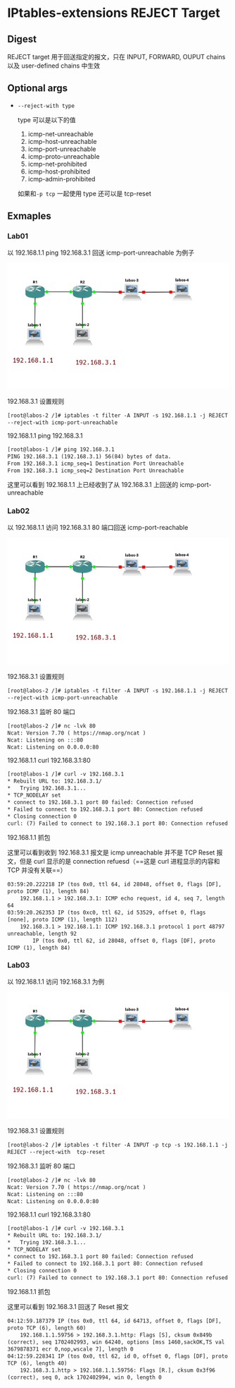 # IPtables-extensions REJECT Target 

## Digest

REJECT target 用于回送指定的报文，只在 INPUT, FORWARD, OUPUT chains 以及 user-defined chains 中生效

## Optional args

- `--reject-with type`

  type 可以是以下的值

  1. icmp-net-unreachable
  2. icmp-host-unreachable
  3. icmp-port-unreachable
  4. icmp-proto-unreachable
  5. icmp-net-prohibited
  6. icmp-host-prohibited
  7. icmp-admin-prohibited

  如果和`-p tcp` 一起使用 type 还可以是 tcp-reset

## Exmaples

### Lab01

以 192.168.1.1 ping 192.168.3.1 回送 icmp-port-unreachable 为例子

![2022-11-14_11-50](https://github.com/dhay3/image-repo/raw/master/20221114/2022-11-14_11-50.559yumdnaxog.webp)

192.168.3.1 设置规则

```
[root@labos-2 /]# iptables -t filter -A INPUT -s 192.168.1.1 -j REJECT --reject-with icmp-port-unreachable
```

192.168.1.1 ping 192.168.3.1

```
[root@labos-1 /]# ping 192.168.3.1
PING 192.168.3.1 (192.168.3.1) 56(84) bytes of data.
From 192.168.3.1 icmp_seq=1 Destination Port Unreachable
From 192.168.3.1 icmp_seq=2 Destination Port Unreachable
```

这里可以看到 192.168.1.1 上已经收到了从 192.168.3.1 上回送的 icmp-port-unreachable

### Lab02

以 192.168.1.1 访问 192.168.3.1 80 端口回送 icmp-port-reachable

![2022-11-14_11-50](https://github.com/dhay3/image-repo/raw/master/20221114/2022-11-14_11-50.559yumdnaxog.webp)

192.168.3.1 设置规则

```
[root@labos-2 /]# iptables -t filter -A INPUT -s 192.168.1.1 -j REJECT --reject-with icmp-port-unreachable
```

192.168.3.1 监听 80 端口

```
[root@labos-2 /]# nc -lvk 80
Ncat: Version 7.70 ( https://nmap.org/ncat )
Ncat: Listening on :::80
Ncat: Listening on 0.0.0.0:80
```

192.168.1.1 curl 192.168.3.1:80

```
[root@labos-1 /]# curl -v 192.168.3.1
* Rebuilt URL to: 192.168.3.1/
*   Trying 192.168.3.1...
* TCP_NODELAY set
* connect to 192.168.3.1 port 80 failed: Connection refused
* Failed to connect to 192.168.3.1 port 80: Connection refused
* Closing connection 0
curl: (7) Failed to connect to 192.168.3.1 port 80: Connection refused
```

192.168.1.1 抓包

这里可以看到收到 192.168.3.1 报文是 icmp unreachable 并不是 TCP Reset 报文，但是 curl 显示的是 connection refuesd（==这是 curl 进程显示的内容和 TCP 并没有关联==）

```
03:59:20.222218 IP (tos 0x0, ttl 64, id 28048, offset 0, flags [DF], proto ICMP (1), length 84)
    192.168.1.1 > 192.168.3.1: ICMP echo request, id 4, seq 7, length 64
03:59:20.262353 IP (tos 0xc0, ttl 62, id 53529, offset 0, flags [none], proto ICMP (1), length 112)
    192.168.3.1 > 192.168.1.1: ICMP 192.168.3.1 protocol 1 port 48797 unreachable, length 92
        IP (tos 0x0, ttl 62, id 28048, offset 0, flags [DF], proto ICMP (1), length 84)
```

### Lab03

以 192.168.1.1 访问 192.168.3.1 为例

![2022-11-14_11-50](https://github.com/dhay3/image-repo/raw/master/20221114/2022-11-14_11-50.559yumdnaxog.webp)

192.168.3.1 设置规则

```
[root@labos-2 /]# iptables -t filter -A INPUT -p tcp -s 192.168.1.1 -j REJECT --reject-with  tcp-reset
```

192.168.3.1 监听 80 端口

```
[root@labos-2 /]# nc -lvk 80
Ncat: Version 7.70 ( https://nmap.org/ncat )
Ncat: Listening on :::80
Ncat: Listening on 0.0.0.0:80
```

192.168.1.1 curl 192.168.3.1:80

```
[root@labos-1 /]# curl -v 192.168.3.1
* Rebuilt URL to: 192.168.3.1/
*   Trying 192.168.3.1...
* TCP_NODELAY set
* connect to 192.168.3.1 port 80 failed: Connection refused
* Failed to connect to 192.168.3.1 port 80: Connection refused
* Closing connection 0
curl: (7) Failed to connect to 192.168.3.1 port 80: Connection refused
```

192.168.1.1 抓包

这里可以看到 192.168.3.1 回送了 Reset 报文

```
04:12:59.187379 IP (tos 0x0, ttl 64, id 64713, offset 0, flags [DF], proto TCP (6), length 60)
    192.168.1.1.59756 > 192.168.3.1.http: Flags [S], cksum 0x849b (correct), seq 1702402993, win 64240, options [mss 1460,sackOK,TS val 3679878371 ecr 0,nop,wscale 7], length 0
04:12:59.228341 IP (tos 0x0, ttl 62, id 0, offset 0, flags [DF], proto TCP (6), length 40)
    192.168.3.1.http > 192.168.1.1.59756: Flags [R.], cksum 0x3f96 (correct), seq 0, ack 1702402994, win 0, length 0
```


